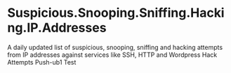 # Suspicious.Snooping.Sniffing.Hacking.IP.Addresses
A daily updated list of suspicious, snooping, sniffing and hacking attempts from IP addresses against services like SSH, HTTP and Wordpress Hack Attempts
Push-ub1 Test
